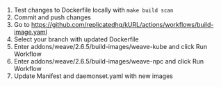 
1. Test changes to Dockerfile locally with `make build scan`
1. Commit and push changes
1. Go to https://github.com/replicatedhq/kURL/actions/workflows/build-image.yaml
1. Select your branch with updated Dockerfile
1. Enter addons/weave/2.6.5/build-images/weave-kube and click Run Workflow
1. Enter addons/weave/2.6.5/build-images/weave-npc and click Run Workflow
1. Update Manifest and daemonset.yaml with new images
